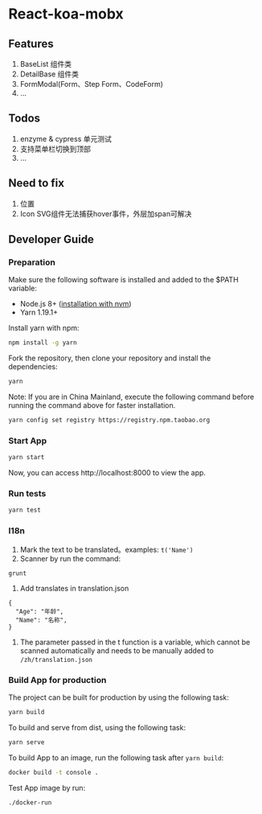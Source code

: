 # React-koa-mobx

## Features

1. BaseList 组件类
1. DetailBase 组件类
1. FormModal(Form、Step Form、CodeForm)
1. ...

## Todos

1. enzyme & cypress 单元测试
1. 支持菜单栏切换到顶部
1. ...

## Need to fix

1. <Spin wrapperClassName="page-loading" /> 位置
1. Icon SVG组件无法捕获hover事件，外层加span可解决

## Developer Guide

### Preparation

Make sure the following software is installed and added to the \$PATH variable:

- Node.js 8+ ([installation with nvm](https://github.com/creationix/nvm#usage))
- Yarn 1.19.1+

Install yarn with npm:

```sh
npm install -g yarn
```

Fork the repository, then clone your repository and install the dependencies:

```sh
yarn
```

Note: If you are in China Mainland, execute the following command before running the command above for faster installation.

```sh
yarn config set registry https://registry.npm.taobao.org
```

### Start App

```sh
yarn start
```

Now, you can access http://localhost:8000 to view the app.

### Run tests

```sh
yarn test
```

### I18n

1. Mark the text to be translated。examples: <code>t('Name')</code>
1. Scanner by run the command:

````
grunt
````

1. Add translates in translation.json

```
{
  "Age": "年龄",
  "Name": "名称",
}
```

1. The parameter passed in the t function is a variable, which cannot be scanned automatically and needs to be manually added to <code>/zh/translation.json</code>

### Build App for production

The project can be built for production by using the following task:

```sh
yarn build
```

To build and serve from dist, using the following task:

```sh
yarn serve
```

To build App to an image, run the following task after `yarn build`:

```sh
docker build -t console .
```

Test App image by run:

```sh
./docker-run
```

